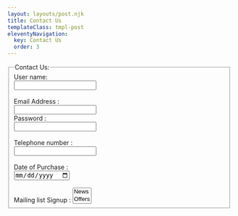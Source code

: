 ```yaml
---
layout: layouts/post.njk
title: Contact Us
templateClass: tmpl-post
eleventyNavigation:
  key: Contact Us
  order: 3
---
```


<form>
        <fieldset>
            <legend>Contact Us:</legend>
            <label for="uname">User name:</label><br>
            <input type="text" id="uname" name="uname"><br><br>
            <label for="email">Email Address :</label><br>
            <input type="email" id="email" name="email"><br>
            <label for="password">Password :</label><br>
            <input type="password" id="password" name="password"><br><br>
            <label for="telephone">Telephone number :</label><br>
            <input type="tel" id="telephone" name="telephone"><br><br>
            <label for="date">Date of Purchase :</label><br>
            <input type="date" id="date" name="date"><br><br>
            <label for="mails">Mailing list Signup :</label>
            <select id="mails" name="mails" size="2" multiple>
                <option value="News">News</option>
                <option value="Offers">Offers</option>

            </select>
            <p>Star Signs :</p>
            <label for="Aries">Aries</label>
            <input type="radio" id="Aries" name="stars" value="Aries">
            <label for="Libra">Libra</label>
            <input type="radio" id="Libra" name="stars" value="Libra">
            <label for="other">Other</label>
            <input type="radio" id="other" name="stars" value="other"><br><br>


            <button type="submit">Send</button>
        </fieldset>

    </form>